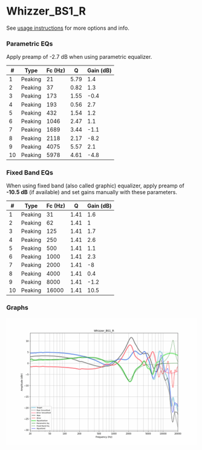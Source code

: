 # Whizzer_BS1_R
See [usage instructions](https://github.com/jaakkopasanen/AutoEq#usage) for more options and info.

### Parametric EQs
Apply preamp of -2.7 dB when using parametric equalizer.

|   # | Type    |   Fc (Hz) |    Q |   Gain (dB) |
|-----|---------|-----------|------|-------------|
|   1 | Peaking |        21 | 5.79 |         1.4 |
|   2 | Peaking |        37 | 0.82 |         1.3 |
|   3 | Peaking |       173 | 1.55 |        -0.4 |
|   4 | Peaking |       193 | 0.56 |         2.7 |
|   5 | Peaking |       432 | 1.54 |         1.2 |
|   6 | Peaking |      1046 | 2.47 |         1.1 |
|   7 | Peaking |      1689 | 3.44 |        -1.1 |
|   8 | Peaking |      2118 | 2.17 |        -8.2 |
|   9 | Peaking |      4075 | 5.57 |         2.1 |
|  10 | Peaking |      5978 | 4.61 |        -4.8 |

### Fixed Band EQs
When using fixed band (also called graphic) equalizer, apply preamp of **-10.5 dB** (if available) and set gains manually with these parameters.

|   # | Type    |   Fc (Hz) |    Q |   Gain (dB) |
|-----|---------|-----------|------|-------------|
|   1 | Peaking |        31 | 1.41 |         1.6 |
|   2 | Peaking |        62 | 1.41 |         1   |
|   3 | Peaking |       125 | 1.41 |         1.7 |
|   4 | Peaking |       250 | 1.41 |         2.6 |
|   5 | Peaking |       500 | 1.41 |         1.1 |
|   6 | Peaking |      1000 | 1.41 |         2.3 |
|   7 | Peaking |      2000 | 1.41 |        -8   |
|   8 | Peaking |      4000 | 1.41 |         0.4 |
|   9 | Peaking |      8000 | 1.41 |        -1.2 |
|  10 | Peaking |     16000 | 1.41 |        10.5 |

### Graphs
![](./Whizzer_BS1_R.png)
